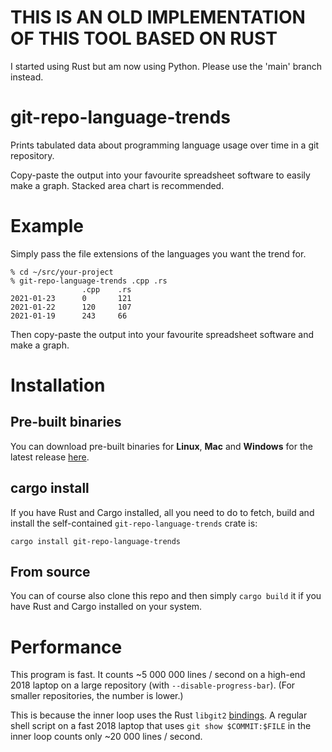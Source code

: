 # THIS IS AN OLD IMPLEMENTATION OF THIS TOOL BASED ON RUST

I started using Rust but am now using Python. Please use the 'main' branch
instead.

# git-repo-language-trends
Prints tabulated data about programming language usage over time in a git
repository.

Copy-paste the output into your favourite spreadsheet software to easily make a
graph. Stacked area chart is recommended.

# Example
Simply pass the file extensions of the languages you want the trend for.
```
% cd ~/src/your-project
% git-repo-language-trends .cpp .rs
                .cpp    .rs
2021-01-23      0       121
2021-01-22      120     107
2021-01-19      243     66
```
Then copy-paste the output into your favourite spreadsheet software and make a
graph.

# Installation
## Pre-built binaries
You can download pre-built binaries for **Linux**, **Mac** and **Windows** for the latest release [here](https://github.com/Enselic/git-repo-language-trends/releases).

## cargo install
If you have Rust and Cargo installed, all you need to do to fetch, build and
install the self-contained `git-repo-language-trends` crate is:
```
cargo install git-repo-language-trends
```

## From source
You can of course also clone this repo and then simply `cargo build` it if you have Rust and Cargo installed on your system.

# Performance
This program is fast. It counts ~5 000 000 lines / second on a high-end 2018
laptop on a large repository (with `--disable-progress-bar`). (For smaller
repositories, the number is lower.)

This is because the inner loop uses the Rust `libgit2`
[bindings](https://github.com/rust-lang/git2-rs). A regular shell script on a
fast 2018 laptop that uses `git show $COMMIT:$FILE` in the inner loop counts
only ~20 000 lines / second.

